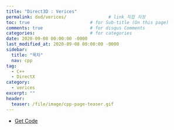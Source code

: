 ```yaml
---
title: "Direct3D : Verices"
permalink: dxd/verices/                # link 직접 지정
toc: true                       # for Sub-title (On this page)
comments: true                  # for disqus Comments
categories:                     # for categories
date: 2020-09-08 00:00:00 -0000
last_modified_at: 2020-09-08 00:00:00 -0000
sidebar:
  title: "목차"
  nav: cpp
tag:
  - C++
  - DirectX
category:
  - verices
excerpt: ""
header:
  teaser: /file/image/cpp-page-teaser.gif
---
```


* [Get Code](https://github.com/EasyCoding-7/Direct3DExample/tree/master/Dxd-3)

